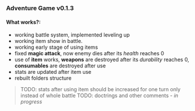 
### Adventure Game v0.1.3

#### What works?:

- working battle system, implemented leveling up
- working item show in battle.
- working early stage of using items
- fixed **magic attack**, now enemy dies after its *health* reaches 0
- use of **item** works, **weapons** are destroyed after its *durability* reaches 0, **consumables** are destroyed after use
- stats are updated after item use
- rebuilt folders structure

> TODO: stats after using item should be increased for one turn only instead of whole battle
> TODO: doctrings and other comments - *in progress*

